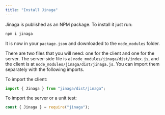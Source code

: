 ```yaml
---
title: "Install Jinaga"
---
```


Jinaga is published as an NPM package.
To install it just run:

```bash
npm i jinaga
```

It is now in your `package.json` and downloaded to the `node_modules` folder.

There are two files that you will need: one for the client and one for the server.
The server-side file is at `node_modules/jinaga/dist/index.js`, and the client is at `node_modules/jinaga/dist/jinaga.js`.
You can import them separately with the following imports.

To import the client:

```javascript
import { Jinaga } from "jinaga/dist/jinaga";
```

To import the server or a unit test:

```javascript
const { Jinaga } = require("jinaga");
```
